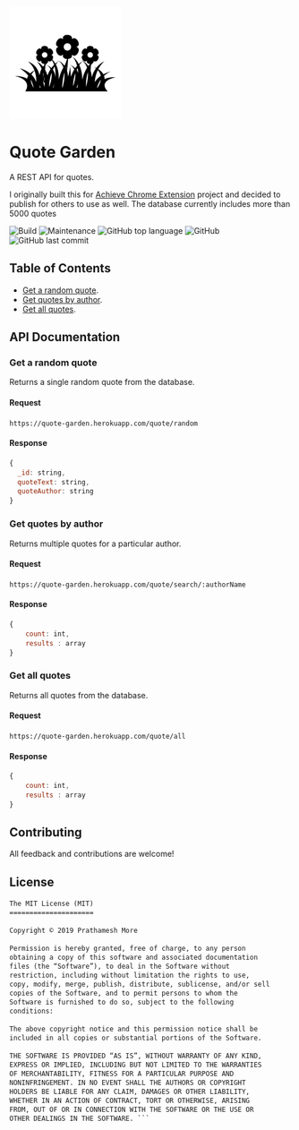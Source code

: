 ![Icon](/assets/icon.png)


# Quote Garden
A REST API for quotes.

I originally built this for [Achieve Chrome Extension](https://github.com/pprathameshmore/Achieve-Chrome-Extension) project and decided to publish for others to use as well. The database currently includes more than 5000 quotes

![Build](https://travis-ci.com/pprathameshmore/QuoteGarden.svg?branch=master)
![Maintenance](https://img.shields.io/maintenance/yes/2020?style=plastic)
![GitHub top language](https://img.shields.io/github/languages/top/pprathameshmore/QuoteGarden?style=plastic)
![GitHub](https://img.shields.io/github/license/pprathameshmore/QuoteGarden?style=plastic)
![GitHub last commit](https://img.shields.io/github/last-commit/pprathameshmore/QuoteGarden?style=plastic)

## Table of Contents

* [Get a random quote](#get-a-random-quote).
* [Get quotes by author](#get-quotes-by-author).
* [Get all quotes](#get-all-quotes).

## API Documentation

### Get a random quote

Returns a single random quote from the database.

#### Request

``` https://quote-garden.herokuapp.com/quote/random ```

#### Response

```javascript
{
  _id: string,
  quoteText: string,
  quoteAuthor: string
}
```

### Get quotes by author

Returns multiple quotes for a particular author.

#### Request

``` https://quote-garden.herokuapp.com/quote/search/:authorName ```


#### Response

```javascript
{
    count: int,
    results : array
}
```

### Get all quotes

Returns all quotes from the database.

#### Request

``` https://quote-garden.herokuapp.com/quote/all ```

#### Response
```javascript
{
    count: int,
    results : array
}
```

## Contributing

All feedback and contributions are welcome!

## License

``` 
The MIT License (MIT)
=====================

Copyright © 2019 Prathamesh More

Permission is hereby granted, free of charge, to any person
obtaining a copy of this software and associated documentation
files (the “Software”), to deal in the Software without
restriction, including without limitation the rights to use,
copy, modify, merge, publish, distribute, sublicense, and/or sell
copies of the Software, and to permit persons to whom the
Software is furnished to do so, subject to the following
conditions:

The above copyright notice and this permission notice shall be
included in all copies or substantial portions of the Software.

THE SOFTWARE IS PROVIDED “AS IS”, WITHOUT WARRANTY OF ANY KIND,
EXPRESS OR IMPLIED, INCLUDING BUT NOT LIMITED TO THE WARRANTIES
OF MERCHANTABILITY, FITNESS FOR A PARTICULAR PURPOSE AND
NONINFRINGEMENT. IN NO EVENT SHALL THE AUTHORS OR COPYRIGHT
HOLDERS BE LIABLE FOR ANY CLAIM, DAMAGES OR OTHER LIABILITY,
WHETHER IN AN ACTION OF CONTRACT, TORT OR OTHERWISE, ARISING
FROM, OUT OF OR IN CONNECTION WITH THE SOFTWARE OR THE USE OR
OTHER DEALINGS IN THE SOFTWARE. ```

